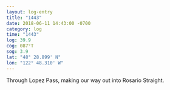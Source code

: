 ```yaml
---
layout: log-entry
title: "1443"
date: 2018-06-11 14:43:00 -0700
category: log
time: "1443"
log: 39.9
cog: 087°T
sog: 3.9
lat: "48° 28.899' N"
lon: "122° 48.310' W"
---
```


Through Lopez Pass, making our way out into Rosario Straight.